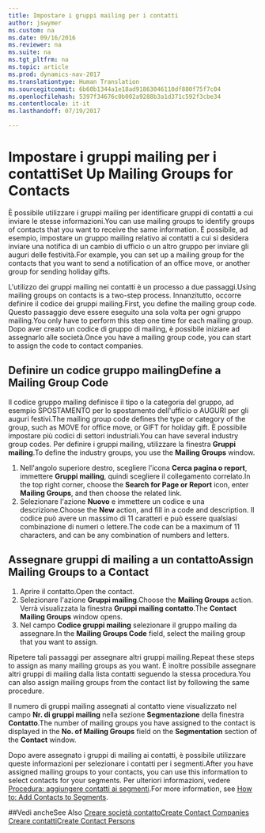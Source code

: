 ```yaml
---
title: Impostare i gruppi mailing per i contatti
author: jswymer
ms.custom: na
ms.date: 09/16/2016
ms.reviewer: na
ms.suite: na
ms.tgt_pltfrm: na
ms.topic: article
ms.prod: dynamics-nav-2017
ms.translationtype: Human Translation
ms.sourcegitcommit: 6b60b1344a1e18ad91863046110df880f75f7c04
ms.openlocfilehash: 5397f34676c0b002a9288b3a1d371c592f3cbe34
ms.contentlocale: it-it
ms.lasthandoff: 07/19/2017

---
```

# <a name="set-up-mailing-groups-for-contacts"></a><span data-ttu-id="0bc9f-102">Impostare i gruppi mailing per i contatti</span><span class="sxs-lookup"><span data-stu-id="0bc9f-102">Set Up Mailing Groups for Contacts</span></span>
<span data-ttu-id="0bc9f-103">È possibile utilizzare i gruppi mailing per identificare gruppi di contatti a cui inviare le stesse informazioni.</span><span class="sxs-lookup"><span data-stu-id="0bc9f-103">You can use mailing groups to identify groups of contacts that you want to receive the same information.</span></span> <span data-ttu-id="0bc9f-104">È possibile, ad esempio, impostare un gruppo mailing relativo ai contatti a cui si desidera inviare una notifica di un cambio di ufficio o un altro gruppo per inviare gli auguri delle festività.</span><span class="sxs-lookup"><span data-stu-id="0bc9f-104">For example, you can set up a mailing group for the contacts that you want to send a notification of an office move, or another group for sending holiday gifts.</span></span>

<span data-ttu-id="0bc9f-105">L'utilizzo dei gruppi mailing nei contatti è un processo a due passaggi.</span><span class="sxs-lookup"><span data-stu-id="0bc9f-105">Using mailing groups on contacts is a two-step process.</span></span> <span data-ttu-id="0bc9f-106">Innanzitutto, occorre definire il codice dei gruppi mailing.</span><span class="sxs-lookup"><span data-stu-id="0bc9f-106">First, you define the mailing group code.</span></span> <span data-ttu-id="0bc9f-107">Questo passaggio deve essere eseguito una sola volta per ogni gruppo mailing.</span><span class="sxs-lookup"><span data-stu-id="0bc9f-107">You only have to perform this step one time for each mailing group.</span></span> <span data-ttu-id="0bc9f-108">Dopo aver creato un codice di gruppo di mailing, è possibile iniziare ad assegnarlo alle società.</span><span class="sxs-lookup"><span data-stu-id="0bc9f-108">Once you have a mailing group code, you can start to assign the code to contact companies.</span></span>

## <a name="define-a-mailing-group-code"></a><span data-ttu-id="0bc9f-109">Definire un codice gruppo mailing</span><span class="sxs-lookup"><span data-stu-id="0bc9f-109">Define a Mailing Group Code</span></span>
<span data-ttu-id="0bc9f-110">Il codice gruppo mailing definisce il tipo o la categoria del gruppo, ad esempio SPOSTAMENTO per lo spostamento dell'ufficio o AUGURI per gli auguri festivi.</span><span class="sxs-lookup"><span data-stu-id="0bc9f-110">The mailing group code defines the type or category of the group, such as MOVE for office move, or GIFT for holiday gift.</span></span> <span data-ttu-id="0bc9f-111">È possibile impostare più codici di settori industriali.</span><span class="sxs-lookup"><span data-stu-id="0bc9f-111">You can have several industry group codes.</span></span> <span data-ttu-id="0bc9f-112">Per definire i gruppi mailing, utilizzare la finestra **Gruppi mailing**.</span><span class="sxs-lookup"><span data-stu-id="0bc9f-112">To define the industry groups, you use the **Mailing Groups** window.</span></span>

1. <span data-ttu-id="0bc9f-113">Nell'angolo superiore destro, scegliere l'icona **Cerca pagina o report**, immettere **Gruppi mailing**, quindi scegliere il collegamento correlato.</span><span class="sxs-lookup"><span data-stu-id="0bc9f-113">In the top right corner, choose the **Search for Page or Report** icon, enter **Mailing Groups**, and then choose the related link.</span></span>
2. <span data-ttu-id="0bc9f-114">Selezionare l'azione **Nuovo** e immettere un codice e una descrizione.</span><span class="sxs-lookup"><span data-stu-id="0bc9f-114">Choose the **New** action, and fill in a code and description.</span></span> <span data-ttu-id="0bc9f-115">Il codice può avere un massimo di 11 caratteri e può essere qualsiasi combinazione di numeri o lettere.</span><span class="sxs-lookup"><span data-stu-id="0bc9f-115">The code can be a maximum of 11 characters, and can be any combination of numbers and letters.</span></span>

## <a name="assign-mailing-groups-to-a-contact"></a><span data-ttu-id="0bc9f-116">Assegnare gruppi di mailing a un contatto</span><span class="sxs-lookup"><span data-stu-id="0bc9f-116">Assign Mailing Groups to a Contact</span></span>
1. <span data-ttu-id="0bc9f-117">Aprire il contatto.</span><span class="sxs-lookup"><span data-stu-id="0bc9f-117">Open the contact.</span></span>
2. <span data-ttu-id="0bc9f-118">Selezionare l'azione **Gruppi mailing**.</span><span class="sxs-lookup"><span data-stu-id="0bc9f-118">Choose the **Mailing Groups** action.</span></span> <span data-ttu-id="0bc9f-119">Verrà visualizzata la finestra **Gruppi mailing contatto**.</span><span class="sxs-lookup"><span data-stu-id="0bc9f-119">The **Contact Mailing Groups** window opens.</span></span>
3. <span data-ttu-id="0bc9f-120">Nel campo **Codice gruppi mailing** selezionare il gruppo mailing da assegnare.</span><span class="sxs-lookup"><span data-stu-id="0bc9f-120">In the **Mailing Groups Code** field, select the mailing group that you want to assign.</span></span>

<span data-ttu-id="0bc9f-121">Ripetere tali passaggi per assegnare altri gruppi mailing.</span><span class="sxs-lookup"><span data-stu-id="0bc9f-121">Repeat these steps to assign as many mailing groups as you want.</span></span> <span data-ttu-id="0bc9f-122">È inoltre possibile assegnare altri gruppi di mailing dalla lista contatti seguendo la stessa procedura.</span><span class="sxs-lookup"><span data-stu-id="0bc9f-122">You can also assign mailing groups from the contact list by following the same procedure.</span></span>

<span data-ttu-id="0bc9f-123">Il numero di gruppi mailing assegnati al contatto viene visualizzato nel campo **Nr. di gruppi mailing** nella sezione **Segmentazione** della finestra **Contatto**.</span><span class="sxs-lookup"><span data-stu-id="0bc9f-123">The number of mailing groups you have assigned to the contact is displayed in the **No. of Mailing Groups** field on the **Segmentation** section of the **Contact** window.</span></span>

<span data-ttu-id="0bc9f-124">Dopo avere assegnato i gruppi di mailing ai contatti, è possibile utilizzare queste informazioni per selezionare i contatti per i segmenti.</span><span class="sxs-lookup"><span data-stu-id="0bc9f-124">After you have assigned mailing groups to your contacts, you can use this information to select contacts for your segments.</span></span> <span data-ttu-id="0bc9f-125">Per ulteriori informazioni, vedere [Procedura: aggiungere contatti ai segmenti](marketing-add-contact-segment.md).</span><span class="sxs-lookup"><span data-stu-id="0bc9f-125">For more information, see [How to: Add Contacts to Segments](marketing-add-contact-segment.md).</span></span>

##<a name="see-also"></a><span data-ttu-id="0bc9f-126">Vedi anche</span><span class="sxs-lookup"><span data-stu-id="0bc9f-126">See Also</span></span>
[<span data-ttu-id="0bc9f-127">Creare società contatto</span><span class="sxs-lookup"><span data-stu-id="0bc9f-127">Create Contact Companies</span></span>](marketing-create-contact-companies.md)  
[<span data-ttu-id="0bc9f-128">Creare contatti</span><span class="sxs-lookup"><span data-stu-id="0bc9f-128">Create Contact Persons</span></span>](marketing-create-contact-persons.md)  

